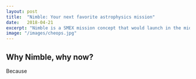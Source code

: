 ```yaml
---
layout: post
title:  "Nimble: Your next favorite astrophysics mission"
date:   2018-04-21
excerpt: "Nimble is a SMEX mission concept that would launch in the mid-2020's, Nimble addresses key questions in astrophysics through rapid response, high precision, multiwavelength observations."
image: "/images/cheops.jpg"
---
```


## Why Nimble, why now?
Because

